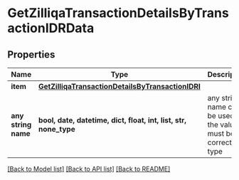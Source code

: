 # GetZilliqaTransactionDetailsByTransactionIDRData


## Properties
Name | Type | Description | Notes
------------ | ------------- | ------------- | -------------
**item** | [**GetZilliqaTransactionDetailsByTransactionIDRI**](GetZilliqaTransactionDetailsByTransactionIDRI.md) |  | 
**any string name** | **bool, date, datetime, dict, float, int, list, str, none_type** | any string name can be used but the value must be the correct type | [optional]

[[Back to Model list]](../README.md#documentation-for-models) [[Back to API list]](../README.md#documentation-for-api-endpoints) [[Back to README]](../README.md)


